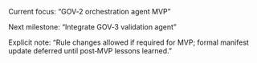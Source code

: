Current focus: “GOV‑2 orchestration agent MVP”

Next milestone: “Integrate GOV‑3 validation agent”

Explicit note: “Rule changes allowed if required for MVP; formal manifest update deferred until post‑MVP lessons learned.”
